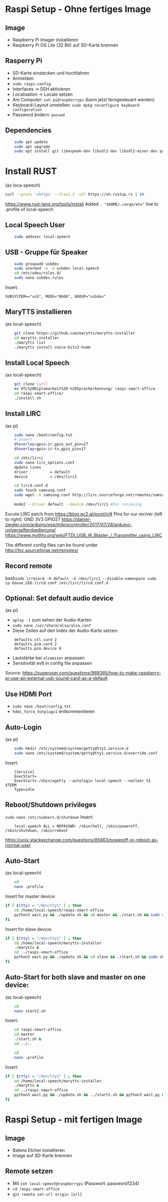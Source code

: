 # Raspi Setup - Ohne fertiges Image

## Image
* Raspberry Pi Imager installieren
* Raspberry Pi OS Lite (32 Bit) auf SD-Karte brennen

## Rasperry Pi
* SD-Karte einstecken und hochfahren
* Anmelden
* `sudo raspi-config`
* Interfaces -> SSH aktivieren
* Localisation -> Locale setzen
* Am Computer: `ssh pi@raspberrypi` (kann jetzt ferngesteuert werden)
* Keyboard-Layout umstellen: `sudo dpkg-reconfigure keyboard-configuration`
* Password ändern: `passwd`

## Dependencies
```bash
    sudo apt update
    sudo apt upgrade
    sudo apt install git libespeak-dev libsdl2-dev libsdl2-mixer-dev python3 python3-pip python3-virtualenv nodejs npm default-jre zip portaudio19-dev libttspico-utils sox libatlas-base-dev lirc 
```

# Install RUST
(as loca-speech)
```bash
curl --proto '=https' --tlsv1.2 -sSf https://sh.rustup.rs | sh
```
https://www.rust-lang.org/tools/install
Added `. "$HOME/.cargo/env"` line to .profile of local-speech

## Local Speech User
```bash
    sudo adduser local-speech
```

## USB - Gruppe für Speaker
```bash
    sudo groupadd usbdev
    sudo usermod -a -G usbdev local-speech
    cd /etc/udev/rules.d/
    sudo nano usbdev.rules
```
Insert:
```
SUBSYSTEM=="usb", MODE="0660", GROUP="usbdev"
```


## MaryTTS installieren
(as local-speech)
```bash
    git clone https://github.com/marytts/marytts-installer
    cd marytts-installer
    ./marytts list
    ./marytts install voice-bits3-hsmm
```

## Install Local Speech
(as local-speech)
```bash
    git clone [url]
    mv HTL%20Diplomarbeit%20-%20Spracherkennung/ raspi-smart-office
    cd raspi-smart-office/
    ./install.sh
```

## Install LIRC
(as pi)

```bash
    sudo nano /boot/config.txt
    # Insert
    dtoverlay=gpio-ir,gpio_out_pin=27
    dtoverlay=gpio-ir-tx,gpio_pin=17

    cd /etc/lirc/
    sudo nano lirc_options.conf
    Update lines
    driver          = default  
    device          = /dev/lirc1

    cd lircd.conf.d
    sudo touch samsung.conf
    sudo wget -O samsung.conf http://lirc.sourceforge.net/remotes/samsung/BN59-00940A
    
    mode2 --driver default --device /dev/lirc1 #For recieving
```
Excute LIRC patch from https://blog.gc2.at/post/ir/#
Pins for our reciver (left to right): GND 3V3 GPIO27
https://daniel-ziegler.com/arduino/esp/mikrocontroller/2017/07/28/arduino-universalfernbedienung/
https://www.mythtv.org/wiki/FTDI_USB_IR_Blaster_/_Transmitter_using_LIRC

The different config files can be found under http://lirc.sourceforge.net/remotes/

## Record remote
bash`
    sudo irrecord -H default -d /dev/lirc1 --disable-namespace
    sudo cp Goove_LED.lircd.conf /etc/lirc/lircd.conf.d
`

## Optional: Set default audio device
(as pi)
* `aplay -l` zum sehen der Audio-Karten
* `sudo nano /usr/share/alsa/alsa.conf`
* Diese Zeilen auf den Index der Audio-Karte setzen:
```
    defaults.ctl.card 2
    defaults.pcm.card 2  
    defaults.pcm.device 0
```
* Lautstärke bei `alsamixer` anpassen
* Sensitivität evtl in config file anpassen

Source: https://superuser.com/questions/989385/how-to-make-raspberry-pi-use-an-external-usb-sound-card-as-a-default

## Use HDMI Port
* `sudo nano /boot/config.txt`
* `hdmi_force_hotplug=1` entkommentieren

## Auto-Login
(as pi)
```bash
    sudo mkdir /etc/systemd/system/getty@tty1.service.d
    sudo nano /etc/systemd/system/getty@tty1.service.d/override.conf
```
Insert:
```
    [Service]
    ExecStart=
    ExecStart=-/sbin/agetty --autologin local-speech --noclear %I $TERM
    Type=idle
```

## Reboot/Shutdown privileges
`sudo nano /etc/sudoers.d/shutdown`
Insert:
```
    local-speech ALL = NOPASSWD: /sbin/halt, /sbin/poweroff, /sbin/shutdown, /sbin/reboot
```

https://unix.stackexchange.com/questions/85663/poweroff-or-reboot-as-normal-user

## Auto-Start
(as local-speech)
```bash
    cd
    nano .profile
```
Insert for master device:
```bash
if [ $(tty) = "/dev/tty1" ] ; then
    cd /home/local-speech/raspi-smart-office
    python3 wait.py && ./update.sh && cd master && ./start.sh && sudo shutdown 0
fi
```
Insert for slave device:
```bash
if [ $(tty) = "/dev/tty1" ] ; then
    cd /home/local-speech/marytts-installer
    ./marytts &
    cd ../raspi-smart-office
    python3 wait.py && ./update.sh && cd slave && ./start.sh && sudo shutdown 0
fi
```
## Auto-Start for both slave and master on one device:
(as local-speech)
```bash
    cd
    nano start2.sh
```
Insert:
```bash
    cd raspi-smart-office
    cd master
    ./start.sh &
    cd ../..
```
```bash
    cd
    nano .profile
```
Insert:
```bash
if [ $(tty) = "/dev/tty1" ] ; then
    cd /home/local-speech/marytts-installer
    ./marytts &
    cd ../raspi-smart-office
    python3 wait.py && ./update.sh && ../start2.sh && python3 wait.py && cd slave && ./start.sh && sudo shutdown 0
fi
```


# Raspi Setup - mit fertigen Image
## Image
* Balena Etcher installieren
* Image auf SD-Karte brennen

## Remote setzen
* Mit `ssh local-speech@raspberrypi` (Passwort: password1234)
* `cd raspi-smart-office`
* `git remote set-url origin [url]`
